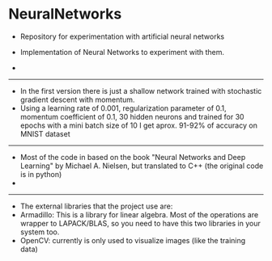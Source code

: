 NeuralNetworks
==============

- Repository for experimentation with artificial neural networks

- Implementation of Neural Networks to experiment with them.
- 
-----------------------------------------------------------------------------------------
- In the first version there is just a shallow network trained with stochastic gradient descent with momentum.
- Using a learning rate of 0.001, regularization parameter of 0.1, momentum coefficient of 0.1, 30 hidden neurons and trained for 30 epochs with a mini batch size of 10 I get aprox. 91-92% of accuracy on MNIST dataset

------------------------------------------------------------------------------------------
- Most of the code in based on the book "Neural Networks and Deep Learning" by Michael A. Nielsen, but translated to C++ (the original code is in python)
- 

----------------------------------------------------------------------------------------
- The external libraries that the project use are:
-   Armadillo: This is a library for linear algebra. Most of the operations are wrapper to LAPACK/BLAS, so you need to have this two libraries in your system too.
-   OpenCV: currently is only used to visualize images (like the training data)
